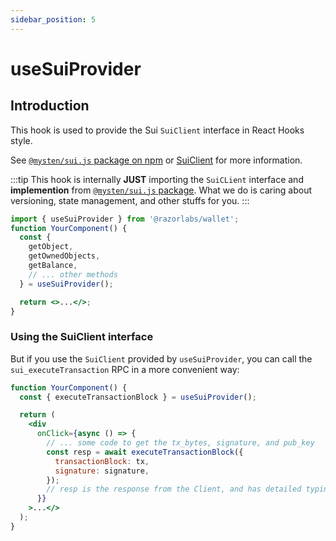 ```yaml
---
sidebar_position: 5
---
```


# useSuiProvider

## Introduction

This hook is used to provide the Sui `SuiClient` interface in React Hooks style.

See [`@mysten/sui.js` package on npm](https://www.npmjs.com/package/@mysten/sui.js) or [SuiClient](https://sdk.mystenlabs.com/typescript/sui-client) for more information.

:::tip
This hook is internally **JUST** importing the `SuiCLient` interface and **implemention** from [`@mysten/sui.js` package](https://www.npmjs.com/package/@mysten/sui.js). What we do is caring about versioning, state management, and other stuffs for you.
:::

```jsx
import { useSuiProvider } from '@razorlabs/wallet';
function YourComponent() {
  const {
    getObject,
    getOwnedObjects,
    getBalance,
    // ... other methods
  } = useSuiProvider();

  return <>...</>;
}
```

### Using the SuiClient interface

But if you use the `SuiClient` provided by `useSuiProvider`, you can call the `sui_executeTransaction` RPC in a more convenient way:

```jsx
function YourComponent() {
  const { executeTransactionBlock } = useSuiProvider();

  return (
    <div
      onClick={async () => {
        // ... some code to get the tx_bytes, signature, and pub_key
        const resp = await executeTransactionBlock({
          transactionBlock: tx,
          signature: signature,
        });
        // resp is the response from the Client, and has detailed typings defination
      }}
    >...</>
  );
}
```
